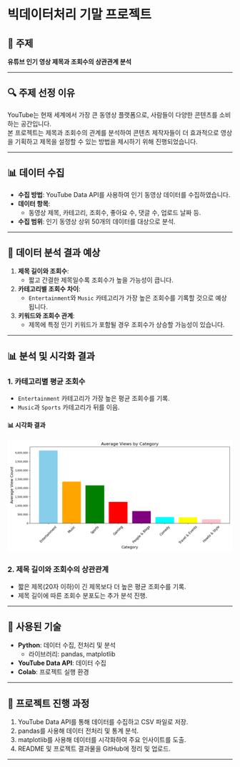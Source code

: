 # 빅데이터처리 기말 프로젝트

## 📌 주제
**유튜브 인기 영상 제목과 조회수의 상관관계 분석**

---

## 🔍 주제 선정 이유
YouTube는 현재 세계에서 가장 큰 동영상 플랫폼으로, 사람들이 다양한 콘텐츠를 소비하는 공간입니다.  
본 프로젝트는 제목과 조회수의 관계를 분석하여 콘텐츠 제작자들이 더 효과적으로 영상을 기획하고 제목을 설정할 수 있는 방법을 제시하기 위해 진행되었습니다.

---

## 📊 데이터 수집
- **수집 방법**: YouTube Data API를 사용하여 인기 동영상 데이터를 수집하였습니다.
- **데이터 항목**:
  - 동영상 제목, 카테고리, 조회수, 좋아요 수, 댓글 수, 업로드 날짜 등.
- **수집 범위**: 인기 동영상 상위 50개의 데이터를 대상으로 분석.

---

## 🔮 데이터 분석 결과 예상
1. **제목 길이와 조회수**:
   - 짧고 간결한 제목일수록 조회수가 높을 가능성이 큽니다.
2. **카테고리별 조회수 차이**:
   - `Entertainment`와 `Music` 카테고리가 가장 높은 조회수를 기록할 것으로 예상됩니다.
3. **키워드와 조회수 관계**:
   - 제목에 특정 인기 키워드가 포함될 경우 조회수가 상승할 가능성이 있습니다.

---

## 📊 분석 및 시각화 결과
### 1. **카테고리별 평균 조회수**
- `Entertainment` 카테고리가 가장 높은 평균 조회수를 기록.
- `Music`과 `Sports` 카테고리가 뒤를 이음.

#### 📊 시각화 결과
![Average Views by Category](category_average_views_fixed.png)

### 2. **제목 길이와 조회수의 상관관계**
- 짧은 제목(20자 이하)이 긴 제목보다 더 높은 평균 조회수를 기록.
- 제목 길이에 따른 조회수 분포도는 추가 분석 진행.

---

## 🔧 사용된 기술
- **Python**: 데이터 수집, 전처리 및 분석
  - 라이브러리: pandas, matplotlib
- **YouTube Data API**: 데이터 수집
- **Colab**: 프로젝트 실행 환경

---

## 🚀 프로젝트 진행 과정
1. YouTube Data API를 통해 데이터를 수집하고 CSV 파일로 저장.
2. pandas를 사용해 데이터 전처리 및 통계 분석.
3. matplotlib를 사용해 데이터를 시각화하여 주요 인사이트를 도출.
4. README 및 프로젝트 결과물을 GitHub에 정리 및 업로드.

---

